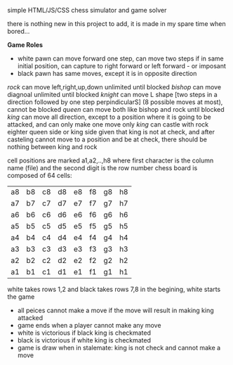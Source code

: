 simple HTML/JS/CSS chess simulator and game solver

there is nothing new in this project to add, it is made in my spare time when bored...

**Game Roles**

- white pawn can move forward one step, can move two steps if in same initial position, can capture to right forward or left forward - or imposant
- black pawn has same moves, except it is in opposite direction

*rock* can move left,right,up,down unlimited until blocked
*bishop* can move diagnoal unlimited until blocked
*knight* can move L shape [two steps in a direction followed by one step perpindicularS] (8 possible moves at most), cannot be blocked
*queen* can move both like bishop and rock until blocked
*king* can move all direction, except to a position where it is going to be attacked, and can only make one move only
*king* can castle with rock eighter queen side or king side given that king is not at check, and after casteling cannot move 
to a position and be at check, there should be nothing between king and rock

cell positions are marked a1,a2,..,h8 where first character is the column name (file) and the second digit is the row number
chess board is composed of 64 cells:

|    |    |    |    |    |    |    |    |
|----|----|----|----|----|----|----|----|
| a8 | b8 | c8 | d8 | e8 | f8 | g8 | h8 |
| a7 | b7 | c7 | d7 | e7 | f7 | g7 | h7 |
| a6 | b6 | c6 | d6 | e6 | f6 | g6 | h6 |
| a5 | b5 | c5 | d5 | e5 | f5 | g5 | h5 |
| a4 | b4 | c4 | d4 | e4 | f4 | g4 | h4 |
| a3 | b3 | c3 | d3 | e3 | f3 | g3 | h3 |
| a2 | b2 | c2 | d2 | e2 | f2 | g2 | h2 |
| a1 | b1 | c1 | d1 | e1 | f1 | g1 | h1 |

white takes rows 1,2 and black takes rows 7,8 in the begining, white starts the game

- all peices cannot make a move if the move will result in making king attacked
- game ends when a player cannot make any move
- white is victorious if black king is checkmated
- black is victorious if white king is checkmated
- game is draw when in stalemate: king is not check and cannot make a move